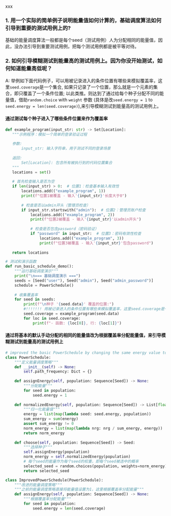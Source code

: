 
xxx

### 1. 用一个实际的简单例子说明能量值如何计算的，基础调度算法如何引导到重要的测试用例上的?

基础的能量调度算法一般都是每个seed（测试用例）人为分配相同的能量值，因此，没办法引导到重要测试用例，把每个测试用例都是被平等对待。

### 2. 如何引导模糊测试到能量高的测试用例上。因为你没开始测试，如何知道能量高低呢？

A: 举例如下面代码例子，可以用被记录进入的条件位置有哪些来模拟覆盖率，这里```seed.coverage```是一个集合, 如果只记录了一个位置，那么就是一个元素的集合，即只覆盖了一个条件位置; 以此类推。则达到了通过给每个种子分配不同的能量值，借助```random.choice``` with ```weight``` 参数 (具体是改```seed.energy = 1``` to ```seed.energy = len(seed.coverage)```),来引导模糊测试到能量高的测试用例上。


#### 通过测试每个种子进入了哪些条件位置来作为覆盖率
```python
def example_program(input_str: str) -> Set[Location]:
   """示例程序：模拟一个简单的登录验证过程
   
   参数:
       input_str: 输入字符串，用于测试不同的登录场景
   
   返回:
       Set[Location]: 包含所有被执行到的代码位置集合
   """
   locations = set()
   
   # 首先检查输入是否为空
   if len(input_str) > 0:  # 位置1：检查基本输入有效性
       locations.add(("example_program", 1))
       print(f"位置1被覆盖 - 输入'{input_str}'长度大于0")
       
       # 检查是否以admin开头（管理员检查）
       if input_str.startswith("admin"):  # 位置2：管理员账户检查
           locations.add(("example_program", 2))
           print(f"位置2被覆盖 - 输入'{input_str}'以admin开头")
           
           # 检查是否包含password（密码验证）
           if "password" in input_str:  # 位置3：密码有效性检查
               locations.add(("example_program", 3))
               print(f"位置3被覆盖 - 输入'{input_str}'包含password")
               
   return locations

# 测试和演示函数
def run_basic_schedule_demo():
    """运行基础调度演示"""
    print("\n=== 基础调度演示 ===")
    seeds = [Seed("user"), Seed("admin"), Seed("admin_password")]
    schedule = PowerSchedule()
    
    # 收集覆盖率
    for seed in seeds:
        print(f"\n种子 '{seed.data}' 覆盖的位置:")
        #!!!!!!! 用被记录进入的条件位置有哪些来模拟覆盖率，这里seed.coverage是一个集合,如果只记录了一个位置，那么就是一个元素的集合，即只覆盖了一个条件位置!!!!!!
        seed.coverage = example_program(seed.data)
        for loc in seed.coverage:
            print(f"- 函数: {loc[0]}, 行: {loc[1]}")
```



#### 通过将基本的默认手动分配的相同的能量值改为根据覆盖率分配能量值，来引导模糊测试到能量高的测试用例上


```python unwrap hl:10,34, title="Class PowerSchedule" info:2
# improved the basic PowerSchedule by changing the same energy value to the number of locations covered
class PowerSchedule:
    """定义能量调度策略"""
    def __init__(self) -> None:
        self.path_frequency: Dict = {}
    
    def assignEnergy(self, population: Sequence[Seed]) -> None:
        """分配能量"""
        for seed in population:
            seed.energy = 1
    
    def normalizedEnergy(self, population: Sequence[Seed]) -> List[float]:
        """归一化能量值"""
        energy = list(map(lambda seed: seed.energy, population))
        sum_energy = sum(energy)
        assert sum_energy != 0
        norm_energy = list(map(lambda nrg: nrg / sum_energy, energy))
        return norm_energy
    
    def choose(self, population: Sequence[Seed]) -> Seed:
        """选择种子"""
        self.assignEnergy(population)
        norm_energy = self.normalizedEnergy(population)
        # 每个seed的能量作为每个seed的权重，即每个seed被选中的概率
        selected_seed = random.choices(population, weights=norm_energy)[0]
        return selected_seed

class ImprovedPowerSchedule(PowerSchedule):
    """改进的能量调度策略"""
    """之前的能量调度策略直接将能量值设置为1，这里根据覆盖率分配能量"""
    def assignEnergy(self, population: Sequence[Seed]) -> None:
        """根据覆盖率分配能量"""
        for seed in population:
            seed.energy = len(seed.coverage)


```